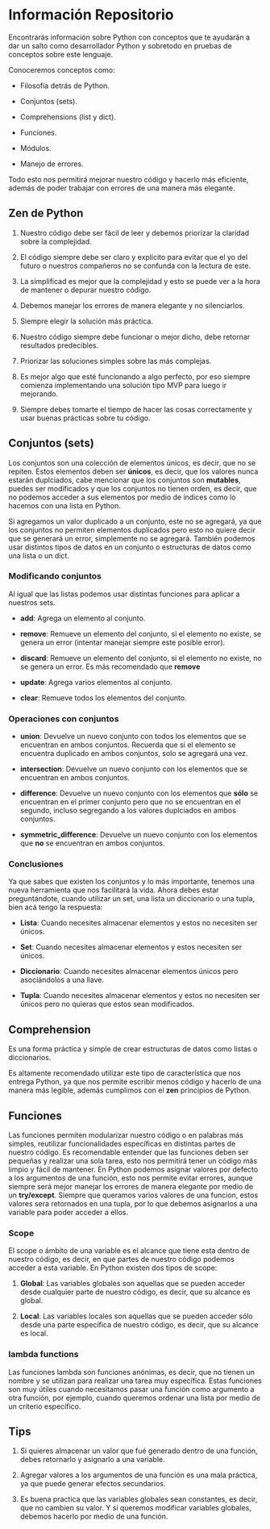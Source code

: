 # Información Repositorio

Encontrarás información sobre Python con conceptos que te ayudarán a dar un salto como desarrollador Python y sobretodo en pruebas de conceptos sobre este lenguaje.

Conoceremos conceptos como:

- Filosofía detrás de Python.

- Conjuntos (sets).

- Comprehensions (list y dict).

- Funciones.

- Módulos.

- Manejo de errores.

Todo esto nos permitirá mejorar nuestro código y hacerlo más eficiente, además de poder trabajar con errores de una manera más elegante.

## Zen de Python
1. Nuestro código debe ser fácil de leer y debemos priorizar la claridad sobre la complejidad.

2. El código siempre debe ser claro y explícito para evitar que el yo del futuro o nuestros compañeros no se confunda con la lectura de este.

3. La simplificad es mejor que la complejidad y esto se puede ver a la hora de mantener o depurar nuestro código.

4. Debemos manejar los errores de manera elegante y no silenciarlos.

5. Siempre elegir la solución más práctica.

6. Nuestro código siempre debe funcionar o mejor dicho, debe retornar resultados predecibles.

7. Priorizar las soluciones simples sobre las más complejas.

8. Es mejor algo que esté funcionando a algo perfecto, por eso siempre comienza implementando una solución tipo MVP para luego ir mejorando.

9. Siempre debes tomarte el tiempo de hacer las cosas correctamente y usar buenas prácticas sobre tu código.

## Conjuntos (sets)

Los conjuntos son una colección de elementos únicos, es decir, que no se repiten. Estos elementos deben ser **únicos**, es decir, que los valores nunca estarán duplciados, cabe mencionar que los conjuntos son **mutables**, puedes ser modificados y que los conjuntos no tienen orden, es decir, que no podemos acceder a sus elementos por medio de índices como lo hacemos con una lista en Python.

Si agregamos un valor duplicado a un conjunto, este no se agregará, ya que los conjuntos no permiten elementos duplicados pero esto no quiere decir que se generará un error, simplemente no se agregará. También podemos usar distintos tipos de datos en un conjunto o estructuras de datos como una lista o un dict.

### Modificando conjuntos

Al igual que las listas podemos usar distintas funciones para aplicar a nuestros sets.

- **add**: Agrega un elemento al conjunto.

- **remove**: Remueve un elemento del conjunto, si el elemento no existe, se genera un error (intentar manejar siempre este posible error).

- **discard**: Remueve un elemento del conjunto, si el elemento no existe, no se genera un error. Es más recomendado que **remove**

- **update**: Agrega varios elementos al conjunto.

- **clear**: Remueve todos los elementos del conjunto.

### Operaciones con conjuntos

- **union**: Devuelve un nuevo conjunto con todos los elementos que se encuentran en ambos conjuntos. Recuerda que si el elemento se encuentra duplicado en ambos conjuntos, solo se agregará una vez.

- **intersection**: Devuelve un nuevo conjunto con los elementos que se encuentran en ambos conjuntos.

- **difference**: Devuelve un nuevo conjunto con los elementos que **sólo** se encuentran en el primer conjunto pero que no se encuentran en el segundo, incluso segregando a los valores duplciados en ambos conjuntos.

- **symmetric_difference**: Devuelve un nuevo conjunto con los elementos que **no** se encuentran en ambos conjuntos.

### Conclusiones
Ya que sabes que existen los conjuntos y lo más importante, tenemos una nueva herramienta que nos facilitará la vida. Ahora debes estar preguntándote, cuando utilizar un set, una lista un diccionario o una tupla, bien acá tengo la respuesta:

- **Lista**: Cuando necesites almacenar elementos y estos no necesiten ser únicos.

- **Set**: Cuando necesites almacenar elementos y estos necesiten ser únicos.

- **Diccionario**: Cuando necesites almacenar elementos únicos pero asociándolos a una llave.

- **Tupla**: Cuando necesites almacenar elementos y estos no necesiten ser únicos pero no quieras que estos sean modificados.


## Comprehension
Es una forma práctica y simple de crear estructuras de datos como listas o diccionarios.

Es altamente recomendado utilizar este tipo de característica que nos entrega Python, ya que nos permite escribir menos código y hacerlo de una manera más legible, además cumplimos con el **zen** principios de Python.

## Funciones
Las funciones permiten modularizar nuestro código o en palabras más simples, reutilizar funcionalidades específicas en distintas partes de nuestro código. Es recomendable entender que las funciones deben ser pequeñas y realizar una sola tarea, esto nos permitirá tener un código más limpio y fácil de mantener. En Python podemos asignar valores por defecto a los argumentos de una función, esto nos permite evitar errores, aunque siempre será mejor manejar los errores de manera elegante por medio de un **try/except**. Siempre que queramos varios valores de una funcion, estos valores sera retornados en una tupla, por lo que debemos asignarlos a una variable para poder acceder a ellos.

### Scope
El scope o ámbito de una variable es el alcance que tiene esta dentro de nuestro código, es decir, en que partes de nuestro código podemos acceder a esta variable. En Python existen dos tipos de scope:

1. **Global**: Las variables globales son aquellas que se pueden acceder desde cualquier parte de nuestro código, es decir, que su alcance es global.

2. **Local**: Las variables locales son aquellas que se pueden acceder sólo desde una parte específica de nuestro código, es decir, que su alcance es local.


### lambda functions
Las funciones lambda son funciones anónimas, es decir, que no tienen un nombre y se utilizan para realizar una tarea muy específica. Estas funciones son muy útiles cuando necesitamos pasar una función como argumento a otra función, por ejemplo, cuando queremos ordenar una lista por medio de un criterio específico.

## Tips

1. Si quieres almacenar un valor que fué generado dentro de una función, debes retornarlo y asignarlo a una variable.

2. Agregar valores a los argumentos de una función es una mala práctica, ya que puede generar efectos secundarios.

3. Es buena practica que las variables globales sean constantes, es decir, que no cambien su valor. Y si queremos modificar variables globales, debemos hacerlo por medio de una función.


